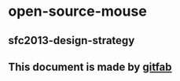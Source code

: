 # open-source-mouse
## sfc2013-design-strategy   
This document is made by [gitfab](http://gitfab.org)
---
